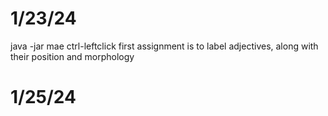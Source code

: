 # 1/23/24
java -jar mae
ctrl-leftclick
first assignment is to label adjectives, along with their position and morphology

# 1/25/24
